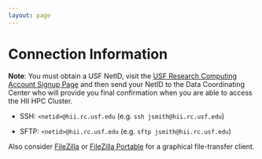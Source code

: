 ```yaml
---
layout: page
---
```


# Connection Information

**Note**: You must obtain a USF NetID, visit the
[USF Research Computing Account Signup Page](https://cwa.rc.usf.edu/cwa_accountsignup/research-computing)
and then send your NetID to the Data Coordinating Center who will provide you final confirmation
when you are able to access the HII HPC Cluster.

- SSH: `<netid>@hii.rc.usf.edu` (e.g. `ssh jsmith@hii.rc.usf.edu`)

- SFTP: `<netid>@hii.rc.usf.edu` (e.g. `sftp jsmith@hii.rc.usf.edu`)<br/>

Also consider [FileZilla](https://filezilla-project.org/) or [FileZilla Portable](http://portableapps.com/apps/internet/filezilla_portable) for a graphical file-transfer client.

